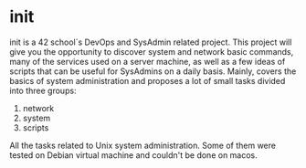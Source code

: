 # init

init is a 42 school´s DevOps and SysAdmin related project. This project will give you the opportunity to discover system and network basic commands, many of the services used on a server machine, as well as a few ideas of scripts that can be useful for SysAdmins on a daily basis. Mainly, covers the basics of system administration and proposes a lot of small tasks divided into three groups:

1. network
2. system
3. scripts

All the tasks related to Unix system administration. Some of them were tested on Debian virtual machine and couldn't be done on macos.
